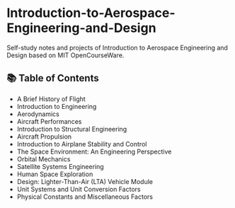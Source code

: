 # Introduction-to-Aerospace-Engineering-and-Design
Self-study notes and projects of Introduction to Aerospace Engineering and Design based on MIT OpenCourseWare. 

## 📚 Table of Contents

- A Brief History of Flight
- Introduction to Engineering
- Aerodynamics
- Aircraft Performances
- Introduction to Structural Engineering
- Aircraft Propulsion
- Introduction to Airplane Stability and Control
- The Space Environment: An Engineering Perspective
- Orbital Mechanics
- Satellite Systems Engineering
- Human Space Exploration
- Design: Lighter-Than-Air (LTA) Vehicle Module
- Unit Systems and Unit Conversion Factors
- Physical Constants and Miscellaneous Factors
